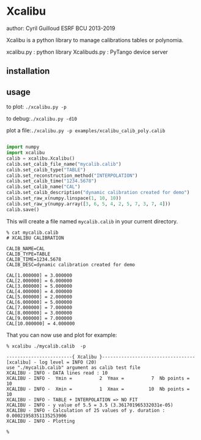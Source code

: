 # Xcalibu


author: Cyril Guilloud ESRF BCU 2013-2019


Xcalibu is a python library to manage calibrations tables or polynomia.

xcalibu.py : python library
Xcalibuds.py : PyTango device server


## installation


## usage

to plot: `./xcalibu.py -p`

to debug:`./xcalibu.py -d10`

plot a file:`./xcalibu.py -p examples/xcalibu_calib_poly.calib`


```python

import numpy
import xcalibu
calib = xcalibu.Xcalibu()
calib.set_calib_file_name("mycalib.calib")
calib.set_calib_type("TABLE")
calib.set_reconstruction_method("INTERPOLATION")
calib.set_calib_time("1234.5678")
calib.set_calib_name("CAL")
calib.set_calib_description("dynamic calibration created for demo")
calib.set_raw_x(numpy.linspace(1, 10, 10))
calib.set_raw_y(numpy.array([3, 6, 5, 4, 2, 5, 7, 3, 7, 4]))
calib.save()

```
This will create a file named `mycalib.calib` in your current directory.

```
% cat mycalib.calib 
# XCALIBU CALIBRATION

CALIB_NAME=CAL
CALIB_TYPE=TABLE
CALIB_TIME=1234.5678
CALIB_DESC=dynamic calibration created for demo

CAL[1.000000] = 3.000000
CAL[2.000000] = 6.000000
CAL[3.000000] = 5.000000
CAL[4.000000] = 4.000000
CAL[5.000000] = 2.000000
CAL[6.000000] = 5.000000
CAL[7.000000] = 7.000000
CAL[8.000000] = 3.000000
CAL[9.000000] = 7.000000
CAL[10.000000] = 4.000000
```

That you can now use and plot for example:


```
% xcalibu ./mycalib.calib  -p

------------------------{ Xcalibu }----------------------------------
[xcalibu] - log level = INFO (20)
use "./mycalib.calib" argument as calib test file
XCALIBU - INFO - DATA lines read : 10
XCALIBU - INFO -  Ymin =          2  Ymax =          7  Nb points =   10
XCALIBU - INFO -  Xmin =          1  Xmax =         10  Nb points =   10
XCALIBU - INFO - TABLE + INTERPOLATION => NO FIT
XCALIBU - INFO - y value of 5.5 = 3.5 (3.361701965332031e-05)
XCALIBU - INFO - Calculation of 25 values of y. duration : 0.00021958351135253906
XCALIBU - INFO - Plotting

%

```
